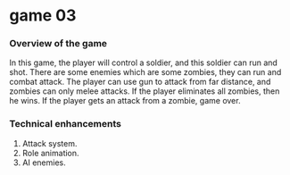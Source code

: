 # game 03
### Overview of the game

In this game, the player will control a soldier, and this soldier can run and shot. There are some enemies which are some zombies, they can run and
combat attack. The player can use gun to attack from far distance, and zombies can only melee attacks. If the player eliminates all zombies, then he
wins. If the player gets an attack from a zombie, game over.

### Technical enhancements
1. Attack system.
2. Role animation.
3. AI enemies.